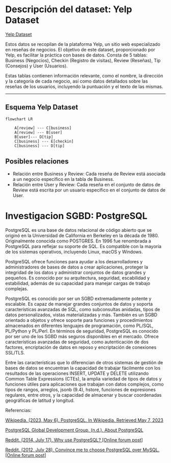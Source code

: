 # Descripción del dataset: Yelp Dataset
[Yelp Dataset](https://www.yelp.com/dataset)

Estos datos se recopilan de la plataforma Yelp, un sitio web especializado en reseñas de negocios. El objetivo de este dataset, proporcionado por Yelp, es facilitar la práctica con bases de datos. Consta de 5 tablas: Business (Negocios), Checkin (Registro de visitas), Review (Reseñas), Tip (Consejos) y User (Usuarios).

Estas tablas contienen información relevante, como el nombre, la dirección y la categoría de cada negocio, así como datos detallados sobre las reseñas de los usuarios, incluyendo la puntuación y el texto de las mismas. 

---
Esquema Yelp Dataset
---
```mermaid
flowchart LR

    A[review] --- C[business]
    A[review] --- B[user]
    B[user]--- D[tip]
    C[business] --- E[checkin]
    C[business] --- D[tip]

```


## Posibles relaciones
- Relación entre Business y Review: Cada reseña de Review está asociada a un negocio específico en la tabla de Business.
- Relación entre User y Review: Cada reseña en el conjunto de datos de Review está escrita por un usuario específico en el conjunto de datos de User.

# Investigacion SGBD: PostgreSQL
PostgreSQL es una base de datos relacional de código abierto que se originó en la Universidad de California en Berkeley en la década de 1980. 
Originalmente conocida como POSTGRES. En 1996 fue renombrada a PostgreSQL para reflejar su soporte de SQL. Es compatible con la mayoría de los sistemas operativos, incluyendo Linux, macOS y Windows.

PostgreSQL ofrece funciones para ayudar a los desarrolladores y administradores de bases de datos a crear aplicaciones, proteger la integridad de los datos y administrar conjuntos de datos grandes y pequeños. Es conocido por su arquitectura, seguridad, escabilidad y estabilidad, además de su capacidad para manejar cargas de trabajo complejas. 

PostgreSQL es conocido por ser un SGBD extremadamente potente y escalable. Es capaz de manejar grandes conjuntos de datos y soporta características avanzadas de SQL, como subconsultas anidadas, tipos de datos personalizados, vistas materializadas y más. También es un SGBD orientado a objetos y ofrece soporte para funciones y procedimientos almacenados en diferentes lenguajes de programación, como PL/SQL, PL/Python y PL/Perl. En términos de seguridad, PostgreSQL es conocido por ser uno de los SGBD más seguros disponibles en el mercado. Ofrece características avanzadas de seguridad, como autenticación de dos factores, encriptación de datos en reposo y encriptación de conexiones SSL/TLS. 

Entre las características que lo diferencian de otros sistemas de gestión de bases de datos se encuentran la capacidad de trabajar fácilmente con los resultados de las operaciones INSERT, UPDATE y DELETE utilizando Common Table Expressions (CTEs), la amplia variedad de tipos de datos y funciones útiles para aplicaciones que trabajan con datos complejos, como tipos de rangos, arreglos, jsonb (9.4), hstore, funciones de expresiones regulares, entre otros, y la capacidad de almacenar y buscar coordenadas geográficas de latitud y longitud.

Referencias: 

[Wikipedia. (2023, May 6). PostgreSQL. In Wikipedia. Retrieved May 7, 2023](https://en.wikipedia.org/wiki/PostgreSQL)

[PostgreSQL Global Development Group. (n.d.). About PostgreSQL](https://www.postgresql.org/about/)

[Reddit. (2014, July 17). Why use PostgreSQL? [Online forum post]](https://www.reddit.com/r/PostgreSQL/comments/2ayilx/why_use_postgresql/)

[Reddit. (2012, July 28). Convince me to choose PostgreSQL over MySQL. [Online forum post]](https://www.reddit.com/r/PostgreSQL/comments/xblooo/convince_me_to_choose_postgresql_over_mysql/)

